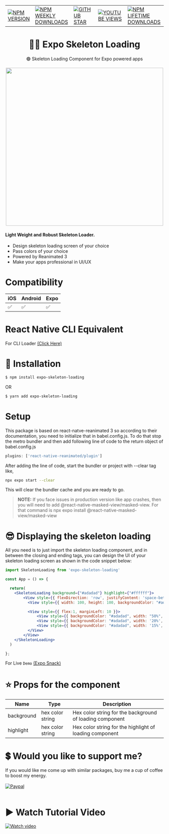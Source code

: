|                          | |  |   |   |
| --------------------------------------- | -------- | ---------- |---------- |---------- |
| <a href="https://www.npmjs.com/package/expo-skeleton-loading">![NPM VERSION](https://img.shields.io/npm/v/expo-skeleton-loading?style=for-the-badge)</a> | <a href="https://www.npmjs.com/package/expo-skeleton-loading">![NPM WEEKLY DOWNLOADS](https://img.shields.io/npm/dw/expo-skeleton-loading?color=%232CA215&label=WEEKLY%20DOWNLOADS&style=for-the-badge)</a> | <a href="https://github.com/mmusaib/expo-skeleton-loading/stargazers">![GITHUB STAR](https://img.shields.io/github/stars/mmusaib/expo-skeleton-loading?label=Give%20Us%20A%20Star&style=for-the-badge)</a> | <a href="https://www.youtube.com/channel/UCSwIR2KBHiqiProH3Me8IZQ">![YOUTUBE VIEWS](https://img.shields.io/youtube/channel/views/UCSwIR2KBHiqiProH3Me8IZQ?label=YOUTUBE%20VIEWS&style=for-the-badge)</a> | <a href="https://www.npmjs.com/package/expo-skeleton-loading">![NPM LIFETIME DOWNLOADS](https://img.shields.io/npm/dt/expo-skeleton-loading?color=%232CA215&style=for-the-badge)</a>

<h1 align="center">
  🏳️‍🌈  Expo Skeleton Loading
</h1>

<div align="center">

🟢 Skeleton Loading Component for Expo  powered apps 

<a href="https://twitter.com/_mmusaib" target="_blank"></a>
<img src="https://i.imgur.com/toxEFWe.png" width="500" />
</div>



<h4>Light Weight and <b>Robust</b> Skeleton Loader.</h4>

-   Design skeleton loading screen of your choice 
-   Pass colors of your choice
-   Powered by Reanimated 3
-   Make your apps professional in UI/UX




# Compatibility


|  iOS  | Android | Expo |
--------|---------|------|
|  ✅  |    ✅    |  ✅  |



# React Native CLI Equivalent
For CLI Loader [(Click Here)](https://github.com/mmusaib/react-native-skeleton-loading)



# 🔌 Installation

```sh
$ npm install expo-skeleton-loading

```

OR

```sh
$ yarn add expo-skeleton-loading
```

# Setup
This package is based on react-natve-reanimated 3 so according to their documentation, 
you need to initialize that in babel.config.js. To do that stop the metro bundler and
then add following line of code to the return object of babel.config.js

```js
plugins: ['react-native-reanimated/plugin']
```

After adding the line of code, start the bundler or project with --clear tag like,

```sh
npx expo start --clear
```
This will clear the bundler cache and you are ready to go.


> **NOTE:** If you face issues in production version like app crashes, then you will need to add @react-native-masked-view/masked-view.
> For that command is npx expo install @react-native-masked-view/masked-view


# 😎 Displaying the skeleton loading
All you need is to just import the skeleton loading component, and in between the
closing and ending tags, you can design the UI of your skeleton loading screen
as shown in the code snippet below:

```jsx
import SkeletonLoading from 'expo-skeleton-loading'

const App = () => {

  return(
    <SkeletonLoading background={"#adadad"} highlight={"#ffffff"}>
        <View style={{ flexDirection: 'row', justifyContent: 'space-between' }}>
          <View style={{ width: 100, height: 100, backgroundColor: "#adadad", borderRadius: 10 }} />

          <View style={{ flex:1, marginLeft: 10 }}>
              <View style={{ backgroundColor: "#adadad", width: "50%", height: 10, marginBottom: 3, borderRadius: 5 }} />
              <View style={{ backgroundColor: "#adadad", width: '20%', height: 8, borderRadius: 5 }} />
              <View style={{ backgroundColor: "#adadad", width: '15%', height: 8, borderRadius: 5, marginTop: 3 }} />
          </View>
        </View>
    </SkeletonLoading>
  )

};
```



For Live `Demo` [(Expo Snack)](https://snack.expo.dev/@mmusaib/react-native-skeleton-loading?platform=android)

# ⭐ Props  for  the component
| Name | Type | Description |
| ---- | ----------- | ----------- |
| background | hex color string | Hex color string for the background of loading component
| highlight | hex color string | Hex color string for the highlight of loading component




# 💲 Would you like to support me?

If you would like me come up with similar packages, buy me a cup of coffee to boost my energy.
<br><br>
[![Paypal](https://www.paypalobjects.com/webstatic/mktg/Logo/pp-logo-100px.png)](https://paypal.me/mmusaib)
<br><br>



# ▶️ Watch Tutorial Video 

 [![Watch video](https://i.imgur.com/DdfMsly.png)](https://www.youtube.com/watch?v=QIStdt9sx5Y&list=PLbMQyvHNUAyKVjlOwqkLATvGG9e1Lgw0O&index=11&pp=gAQBiAQB)


<!-- For Live `Demo` [(Expo Snack)](https://snack.expo.dev/@mmusaib/react-native-stock-star-rating)









